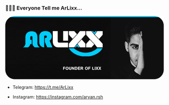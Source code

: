 ### 👨🏻‍💻 Everyone Tell me ArLixx...
![ArLixx](https://github.com/AryanStar/AryanStar/blob/main/ArLixx.png)

- Telegram: https://t.me/ArLixx

- Instagram: https://instagram.com/aryan.rsh
<!--
**AryanStar/AryanStar** is a ✨ _special_ ✨ repository because its `README.md` (this file) appears on your GitHub profile.

Here are some ideas to get you started:

- 🔭 I’m currently working on ...
- 🌱 I’m currently learning ...
- 👯 I’m looking to collaborate on ...
- 🤔 I’m looking for help with ...
- 💬 Ask me about ...
- 📫 How to reach me: ...
- 😄 Pronouns: ...
- ⚡ Fun fact: ...
-->
